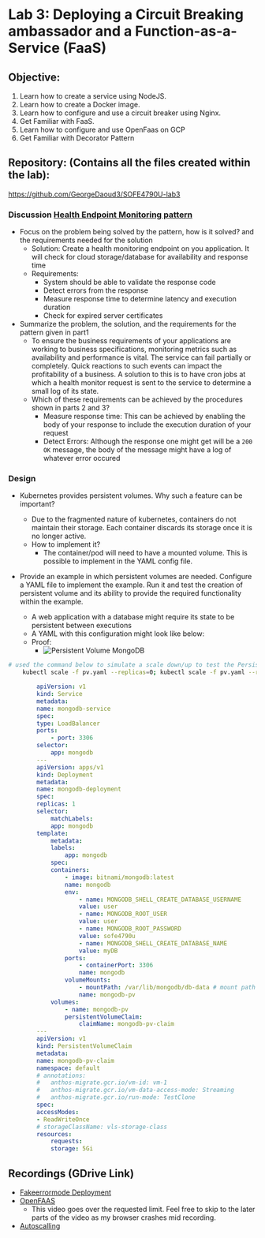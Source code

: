 # Lab 3: Deploying a Circuit Breaking ambassador and a Function-as-a-Service (FaaS)

## Objective:
1. Learn how to create a service using NodeJS.
2. Learn how to create a Docker image.
3. Learn how to configure and use a circuit breaker using Nginx.
4. Get Familiar with FaaS.
5. Learn how to configure and use OpenFaas on GCP
6. Get Familiar with Decorator Pattern

## Repository: (Contains all the files created within the lab):
https://github.com/GeorgeDaoud3/SOFE4790U-lab3

### Discussion [Health Endpoint Monitoring pattern](https://learn.microsoft.com/en-us/azure/architecture/patterns/health-endpoint-monitoring)
- Focus on the problem being solved by the pattern, how is it solved? and the
requirements needed for the solution
    - Solution: Create a health monitoring endpoint on you application. It will check for
    cloud storage/database for availability and response time
    - Requirements:
        - System should be able to validate the response code
        - Detect errors from the response
        - Measure response time to determine latency and execution duration
        - Check for expired server certificates
- Summarize the problem, the solution, and the requirements for the pattern given in part1
    - To ensure the business requirements of your applications are working to business specifications, monitoring metrics such as availability and performance is vital. The service can fail partially or completely. Quick reactions to such events can impact the profitability of a business. A solution to this is to have cron jobs at which a health monitor request is sent to the service to determine a small log of its state.
    - Which of these requirements can be achieved by the procedures shown in parts 2 and 3?
        - Measure response time: This can be achieved by enabling the body of your response to include the execution duration of your request
        - Detect Errors: Although the response one might get will be a `200 OK` message, the body of the message might have a log of whatever error occured
### Design

- Kubernetes provides  persistent volumes. Why such a feature can be  important?
    - Due to the fragmented nature of kubernetes, containers do not maintain their storage. Each container discards its storage once it is no longer active.
    - How to implement it?
        - The container/pod will need to have a mounted volume. This is possible to implement in the YAML config file.

- Provide an example in which persistent volumes are needed. Configure a YAML file to implement the example. Run it and test the creation of persistent volume and its ability to provide the required functionality within the example.
    - A web application with a database might require its state to be persistent between executions
    - A YAML with this configuration might look like below:
    - Proof:
        - ![Persistent Volume MongoDB](init_pvc_mongodb.png)

```sh
# used the command below to simulate a scale down/up to test the PersistedVolume. Volume could not be persisted
    kubectl scale -f pv.yaml --replicas=0; kubectl scale -f pv.yaml --replicas=1
```

``` yaml
        apiVersion: v1
        kind: Service
        metadata:
        name: mongodb-service
        spec:
        type: LoadBalancer
        ports:
            - port: 3306
        selector:
            app: mongodb
        ---
        apiVersion: apps/v1
        kind: Deployment
        metadata:
        name: mongodb-deployment
        spec:
        replicas: 1
        selector:
            matchLabels:
            app: mongodb
        template:
            metadata:
            labels:
                app: mongodb
            spec:
            containers:
                - image: bitnami/mongodb:latest
                name: mongodb
                env:
                    - name: MONGODB_SHELL_CREATE_DATABASE_USERNAME
                    value: user
                    - name: MONGODB_ROOT_USER
                    value: user
                    - name: MONGODB_ROOT_PASSWORD
                    value: sofe4790u
                    - name: MONGODB_SHELL_CREATE_DATABASE_NAME
                    value: myDB
                ports:
                    - containerPort: 3306
                    name: mongodb
                volumeMounts:
                    - mountPath: /var/lib/mongodb/db-data # mount path for our application within our application
                    name: mongodb-pv
            volumes:
                - name: mongodb-pv
                persistentVolumeClaim:
                    claimName: mongodb-pv-claim
        ---
        apiVersion: v1
        kind: PersistentVolumeClaim
        metadata:
        name: mongodb-pv-claim
        namespace: default
        # annotations:
        #   anthos-migrate.gcr.io/vm-id: vm-1
        #   anthos-migrate.gcr.io/vm-data-access-mode: Streaming
        #   anthos-migrate.gcr.io/run-mode: TestClone
        spec:
        accessModes:
        - ReadWriteOnce
        # storageClassName: vls-storage-class
        resources:
            requests:
            storage: 5Gi

 ```
## Recordings (GDrive Link)
- [Fakeerrormode Deployment](https://drive.google.com/file/d/1MG2yGQBSiC6tg2vh0WTFmwORDIOzDkEP/view?usp=sharing)
- [OpenFAAS](https://drive.google.com/file/d/1M1ac7Vurc8818jZS840tTTD1mD9YcFRY/view?usp=sharing)
    - This video goes over the requested limit. Feel free to skip to the later parts of the video as my browser crashes mid recording.
- [Autoscalling](https://drive.google.com/file/d/1ymBBFcrwfgOWTj7oIK8CP-Ey1LJxb7Hn/view?usp=sharing)
